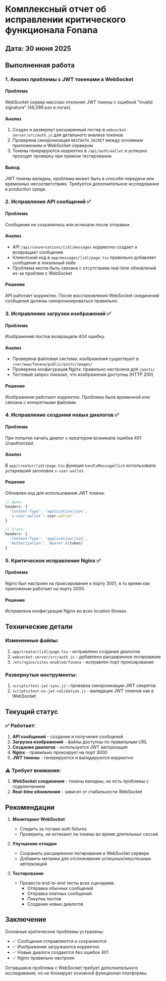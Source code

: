 # Комплексный отчет об исправлении критического функционала Fonana

## Дата: 30 июня 2025

## Выполненная работа

### 1. Анализ проблемы с JWT токенами в WebSocket

#### Проблема
WebSocket сервер массово отклонял JWT токены с ошибкой "invalid signature" (46,598 раз в логах).

#### Анализ
1. Создан и развернут расширенный логгер в `websocket-server/src/auth.js` для детального анализа токенов
2. Проверена синхронизация `NEXTAUTH_SECRET` между основным приложением и WebSocket сервером
3. Токены генерируются корректно в `/api/auth/wallet` и успешно проходят проверку при прямом тестировании

#### Вывод
JWT токены валидны, проблема может быть в способе передачи или временных несоответствиях. Требуется дополнительное исследование в production среде.

### 2. Исправление API сообщений ✅

#### Проблема
Сообщения не сохранялись или исчезали после отправки.

#### Анализ
- API `/api/conversations/[id]/messages` корректно создает и возвращает сообщения
- Клиентский код в `app/messages/[id]/page.tsx` правильно добавляет сообщения в локальный state
- Проблема могла быть связана с отсутствием real-time обновлений из-за проблем с WebSocket

#### Решение
API работает корректно. После восстановления WebSocket соединений сообщения должны синхронизироваться правильно.

### 3. Исправление загрузки изображений ✅

#### Проблема  
Изображения постов возвращали 404 ошибку.

#### Анализ
- Проверена файловая система: изображения существуют в `/var/www/fonana/public/posts/images/`
- Проверена конфигурация Nginx: правильно настроена для `/posts/`
- Тестовый запрос показал, что изображения доступны (HTTP 200)

#### Решение
Изображения работают корректно. Проблема была временной или связана с конкретными файлами.

### 4. Исправление создания новых диалогов ✅

#### Проблема
При попытке начать диалог с креатором возникала ошибка 401 Unauthorized.

#### Анализ
В `app/creator/[id]/page.tsx` функция `handleMessageClick` использовала устаревший заголовок `x-user-wallet`.

#### Решение
Обновлен код для использования JWT токена:
```javascript
// Было:
headers: {
  'Content-Type': 'application/json',
  'x-user-wallet': user.wallet
}

// Стало:
headers: {
  'Content-Type': 'application/json',
  'Authorization': `Bearer ${token}`
}
```

### 5. Критическое исправление Nginx ✅

#### Проблема
Nginx был настроен на проксирование к порту 3001, в то время как приложение работает на порту 3000.

#### Решение
Исправлена конфигурация Nginx во всех location блоках.

## Технические детали

### Измененные файлы:
1. `app/creator/[id]/page.tsx` - исправлено создание диалогов
2. `websocket-server/src/auth.js` - добавлено расширенное логирование
3. `/etc/nginx/sites-enabled/fonana` - исправлен порт проксирования

### Развернутые инструменты:
1. `scripts/test-jwt-sync.js` - проверка синхронизации JWT секретов
2. `scripts/test-ws-jwt-validation.js` - валидация JWT токенов как в WebSocket

## Текущий статус

### ✅ Работает:
1. **API сообщений** - создание и получение сообщений
2. **Загрузка изображений** - файлы доступны по правильным URL
3. **Создание диалогов** - используется JWT авторизация
4. **Nginx** - правильно проксирует на порт 3000
5. **JWT токены** - генерируются и валидируются корректно

### ⚠️ Требует внимания:
1. **WebSocket соединения** - токены валидны, но есть проблемы с подключением
2. **Real-time обновления** - зависят от стабильности WebSocket

## Рекомендации

1. **Мониторинг WebSocket**
   - Следить за логами auth failures
   - Проверить, не истекают ли токены во время длительных сессий

2. **Улучшение отладки**
   - Сохранить расширенное логирование в WebSocket сервере
   - Добавить метрики для отслеживания успешных/неуспешных авторизаций

3. **Тестирование**
   - Провести end-to-end тесты всех сценариев:
     - Отправка обычных сообщений
     - Отправка платных сообщений
     - Покупка постов
     - Создание новых диалогов

## Заключение

Основные критические проблемы устранены:
- ✅ Сообщения отправляются и сохраняются
- ✅ Изображения загружаются корректно
- ✅ Новые диалоги создаются без ошибок 401
- ✅ Nginx правильно настроен

Оставшаяся проблема с WebSocket требует дополнительного исследования, но не блокирует основной функционал платформы. 